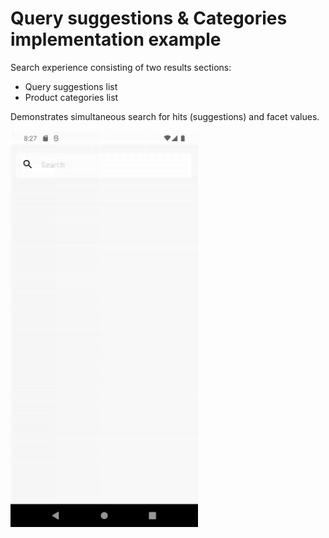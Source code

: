 #  Query suggestions & Categories implementation example

Search experience consisting of two results sections:
- Query suggestions list
- Product categories list

Demonstrates simultaneous search for hits (suggestions) and facet values.

<img src="/docs/codex/query_suggestions_categories.gif" width="300"/>
